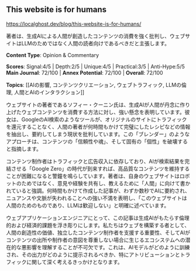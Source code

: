 ## This website is for humans

https://localghost.dev/blog/this-website-is-for-humans/

著者は、生成AIによる人間が創造したコンテンツの消費を強く批判し、ウェブサイトはLLMのためではなく人間の読者向けであるべきだと主張します。

**Content Type**: Opinion & Commentary

**Scores**: Signal:4/5 | Depth:2/5 | Unique:4/5 | Practical:3/5 | Anti-Hype:5/5
**Main Journal**: 72/100 | **Annex Potential**: 72/100 | **Overall**: 72/100

**Topics**: [[AIの影響, コンテンツクリエーション, ウェブトラフィック, LLMの倫理, 人間とAIのインタラクション]]

ウェブサイトの著者であるソフィー・クーニン氏は、生成AIが人間が丹念に作り上げたウェブコンテンツを消費する方法に対し、強い懸念を表明しています。彼女は、GoogleのAI検索のようなツールが、オリジナルのサイトにトラフィックを還元することなく、人間の著者が何時間もかけて完璧にしたレシピなどの情報を抽出し、要約してしまう現状を批判しています。この「ブレンダー」のようなアプローチは、コンテンツの「信頼性や魂」、そして固有の「個性」を破壊すると指摘します。

コンテンツ制作者はトラフィックと広告収入に依存しており、AIが検索結果を完結させる「Google Zero」の時代が到来すれば、高品質なコンテンツを維持することが困難になると警鐘を鳴らしています。著者は、自身のウェブサイトはロボットのためではなく、意見や経験を共有し、教えるために「人間」に向けて書かれていると強調。何時間もかけて作成した記事が、わずか数秒でAIに要約され、ニュアンスや文脈が失われることへの強い不満を表明し、「このウェブサイトは人間のためのものであり、LLMは歓迎しない」と明確に述べています。

ウェブアプリケーションエンジニアにとって、この記事は生成AIがもたらす倫理的および経済的課題を浮き彫りにします。私たちはウェブを構築する者として、人間の創造性の価値、独立したコンテンツ制作者を支援する重要性、そしてAIがコンテンツの出所や制作者の意図を尊重しない場合に生じるエコシステムへの潜在的な悪影響を理解することが不可欠です。これは、AIモデルがどのように訓練され、その出力がどのように提示されるべきか、特にアトリビューションとトラフィックに関して深く考えるきっかけとなります。